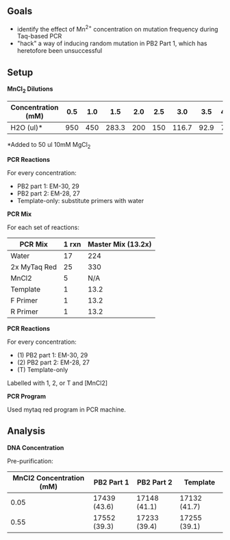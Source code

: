 ## Goals
- identify the effect of Mn<sup>2+</sup> concentration on mutation frequency during Taq-based PCR
- "hack" a way of inducing random mutation in PB2 Part 1, which has heretofore been unsuccessful

## Setup

**MnCl<sub>2</sub> Dilutions**

| Concentration (mM) | 0.5 | 1.0 | 1.5 | 2.0 | 2.5 | 3.0   | 3.5  | 4.0 | 4.5  | 5.0 | 5.5  | 6.0 |
|--------------------|-----|-----|-----|-----|-----|-------|------|-----|------|-----|------|------|
| H2O (ul)*          | 950 | 450 | 283.3 | 200 | 150 | 116.7 | 92.9 | 75  | 61.1 | 50  | 40.9 | 33.3 |

*Added to 50 ul 10mM MgCl<sub>2</sub>

**PCR Reactions**

For every concentration:
 - PB2 part 1: EM-30, 29
 - PB2 part 2: EM-28, 27
 - Template-only: substitute primers with water

**PCR Mix**

For each set of reactions:

| PCR Mix    | 1 rxn | Master Mix (13.2x) |
|------------|-------|-------------------|
| Water      | 17    |    224          |
| 2x MyTaq Red | 25    | 330            |
| MnCl2       | 5 |              N/A     |
| Template   | 1     | 13.2               |
| F Primer   | 1     | 13.2               |
| R Primer   | 1     | 13.2               |

**PCR Reactions**

For every concentration:
 - (1) PB2 part 1: EM-30, 29
 - (2) PB2 part 2: EM-28, 27
 - (T) Template-only

Labelled with 1, 2, or T and [MnCl2]

**PCR Program**

Used mytaq red program in PCR machine.

## Analysis

**DNA Concentration**

Pre-purification:

| MnCl2 Concentration (mM) | PB2 Part 1                          | PB2 Part 2   | Template     |
|--------------------------|-------------------------------------|--------------|--------------|
| 0.05                     | 17439 (43.6)                        | 17148 (41.1) | 17132 (41.7) |
| 0.55                     | 17552 (39.3)                        | 17233 (39.4) | 17255 (39.1) |
